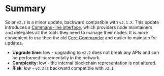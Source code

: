 # Summary

Solar `v2.2` is a minor update, backward compatible with `v2.1.X`. This update introduces a [Command-line interface](https://en.wikipedia.org/wiki/Command-line_interface), which providers node maintainers and delegates all the tools they need to manage their nodes. It is more convenient to use then the old [Core Commander](https://github.com/solar-network/core-commander) and easier to maintain for updates.

- **Upgrade time**: low - upgrading to `v2.2` does not break any APIs and can be performed incrementally in the network.
- **Complexity**: low - the internal blockchain representation is not altered.
- **Risk**: low - `v2.2` is backward compatible with `v2.1`.
